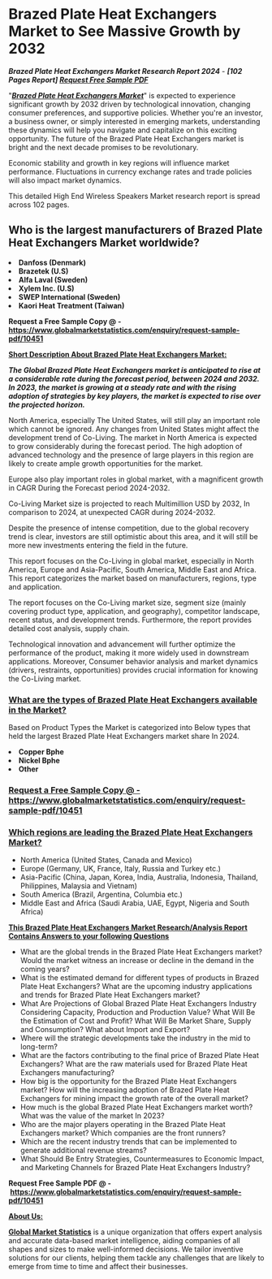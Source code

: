<h1>Brazed Plate Heat Exchangers Market to See Massive Growth by 2032</h1><p><em><strong>Brazed Plate Heat Exchangers Market Research Report 2024</strong></em>&nbsp;-&nbsp;<em><strong>[102 Pages Report] </strong></em><em><strong><a href="https://www.globalmarketstatistics.com/enquiry/request-sample-pdf/10451">Request Free Sample PDF</a></strong></em></p><p>"<a style="font-style: italic; font-weight: bold;" href="https://www.globalmarketstatistics.com/market-reports/brazed-plate-heat-exchangers-market-10451">Brazed Plate Heat Exchangers Market</a>" is expected to experience significant growth by 2032 driven by technological innovation, changing consumer preferences, and supportive policies. Whether you're an investor, a business owner, or simply interested in emerging markets, understanding these dynamics will help you navigate and capitalize on this exciting opportunity. The future of the&nbsp;Brazed Plate Heat Exchangers market is bright and the next decade promises to be revolutionary.</p><p>Economic stability and growth in key regions will influence market performance. Fluctuations in currency exchange rates and trade policies will also impact market dynamics.</p><p>This detailed&nbsp;High End Wireless Speakers Market research report is spread across 102 pages.</p><h2><strong>Who is the largest manufacturers of Brazed Plate Heat Exchangers Market worldwide?</strong></h2><p><strong><li>Danfoss (Denmark)<li>Brazetek (U.S)<li>Alfa Laval (Sweden)<li>Xylem Inc. (U.S)<li>SWEP International (Sweden)<li>Kaori Heat Treatment (Taiwan)</strong></p><p><strong>Request a Free Sample Copy @ - <a href="https://www.globalmarketstatistics.com/enquiry/request-sample-pdf/10451">https://www.globalmarketstatistics.com/enquiry/request-sample-pdf/10451</a></strong></p><p><strong><u>Short Description About Brazed Plate Heat Exchangers Market:</u></strong></p><p><strong><em>The Global Brazed Plate Heat Exchangers market is anticipated to rise at a considerable rate during the forecast period, between 2024 and 2032. In 2023, the market is growing at a steady rate and with the rising adoption of strategies by key players, the market is expected to rise over the projected horizon.</em></strong></p><p>North America, especially The United States, will still play an important role which cannot be ignored. Any changes from United States might affect the development trend of Co-Living. The market in North America is expected to grow considerably during the forecast period. The high adoption of advanced technology and the presence of large players in this region are likely to create ample growth opportunities for the market.</p><p>Europe also play important roles in global market, with a magnificent growth in CAGR During the Forecast period 2024-2032.</p><p>Co-Living Market size is projected to reach Multimillion USD by 2032, In comparison to 2024, at unexpected CAGR during 2024-2032.</p><p>Despite the presence of intense competition, due to the global recovery trend is clear, investors are still optimistic about this area, and it will still be more new investments entering the field in the future.</p><p>This report focuses on the Co-Living in global market, especially in North America, Europe and Asia-Pacific, South America, Middle East and Africa. This report categorizes the market based on manufacturers, regions, type and application.</p><p>The report focuses on the Co-Living market size, segment size (mainly covering product type, application, and geography), competitor landscape, recent status, and development trends. Furthermore, the report provides detailed cost analysis, supply chain.</p><p>Technological innovation and advancement will further optimize the performance of the product, making it more widely used in downstream applications. Moreover, Consumer behavior analysis and market dynamics (drivers, restraints, opportunities) provides crucial information for knowing the Co-Living market.</p><h3 class="rank-math-question "><span style="text-decoration: underline;">What are the types of Brazed Plate Heat Exchangers available in the Market?</span></h3><p>Based on Product Types the Market is categorized into Below types that held the largest Brazed Plate Heat Exchangers market share In 2024.</p><p><strong><li>Copper Bphe<li>Nickel Bphe<li>Other</strong></p><h3 class="rank-math-question "><span style="text-decoration: underline;">Request a Free Sample Copy @ - <a href="https://www.globalmarketstatistics.com/enquiry/request-sample-pdf/10451">https://www.globalmarketstatistics.com/enquiry/request-sample-pdf/10451</a></span></h3><h3 class="rank-math-question "><span style="text-decoration: underline;">Which regions are leading the Brazed Plate Heat Exchangers Market?</span></h3><ul><li>North America (United States, Canada and Mexico)</li><li>Europe (Germany, UK, France, Italy, Russia and Turkey etc.)</li><li>Asia-Pacific (China, Japan, Korea, India, Australia, Indonesia, Thailand, Philippines, Malaysia and Vietnam)</li><li>South America (Brazil, Argentina, Columbia etc.)</li><li>Middle East and Africa (Saudi Arabia, UAE, Egypt, Nigeria and South Africa)</li></ul><p><strong><u>This Brazed Plate Heat Exchangers Market Research/Analysis Report Contains Answers to your following Questions</u></strong></p><ul><li>What are the global trends in the Brazed Plate Heat Exchangers market? Would the market witness an increase or decline in the demand in the coming years?</li><li>What is the estimated demand for different types of products in Brazed Plate Heat Exchangers? What are the upcoming industry applications and trends for Brazed Plate Heat Exchangers market?</li><li>What Are Projections of Global Brazed Plate Heat Exchangers Industry Considering Capacity, Production and Production Value? What Will Be the Estimation of Cost and Profit? What Will Be Market Share, Supply and Consumption? What about Import and Export?</li><li>Where will the strategic developments take the industry in the mid to long-term?</li><li>What are the factors contributing to the final price of Brazed Plate Heat Exchangers? What are the raw materials used for Brazed Plate Heat Exchangers manufacturing?</li><li>How big is the opportunity for the Brazed Plate Heat Exchangers market? How will the increasing adoption of Brazed Plate Heat Exchangers for mining impact the growth rate of the overall market?</li><li>How much is the global Brazed Plate Heat Exchangers market worth? What was the value of the market In 2023?</li><li>Who are the major players operating in the Brazed Plate Heat Exchangers market? Which companies are the front runners?</li><li>Which are the recent industry trends that can be implemented to generate additional revenue streams?</li><li>What Should Be Entry Strategies, Countermeasures to Economic Impact, and Marketing Channels for Brazed Plate Heat Exchangers Industry?</li></ul><p><strong>Request Free Sample PDF @ -&nbsp;<a href="https://www.globalmarketstatistics.com/enquiry/request-sample-pdf/10451">https://www.globalmarketstatistics.com/enquiry/request-sample-pdf/10451</a></strong></p><p><strong><u>About Us:</u></strong></p><p><strong><a href="https://www.globalmarketstatistics.com/">Global Market Statistics</a></strong> is a unique organization that offers expert analysis and accurate data-based market intelligence, aiding companies of all shapes and sizes to make well-informed decisions. We tailor inventive solutions for our clients, helping them tackle any challenges that are likely to emerge from time to time and affect their businesses.</p>
